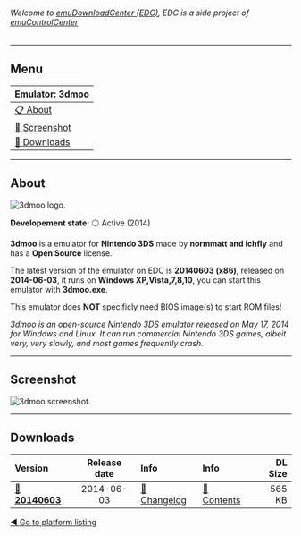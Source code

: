 ###### Welcome to [emuDownloadCenter (EDC)](https://github.com/PhoenixInteractiveNL/emuDownloadCenter/wiki/), EDC is a side project of [emuControlCenter](https://github.com/PhoenixInteractiveNL/emuControlCenter/wiki/)
***
## Menu
| **Emulator: 3dmoo** |
|:---------|
| [:clipboard: About](#about) |
| [:sunrise: Screenshot](#screen) |
| [:floppy_disk: Downloads](#downloads) |
***
## About
![](https://github.com/PhoenixInteractiveNL/emuDownloadCenter/wiki/images_emulator/3dmoo_logo_200.jpg "3dmoo logo.")

**Developement state:** :white_circle: Active (2014)

**3dmoo** is a emulator for **Nintendo 3DS** made by **normmatt and ichfly** and has a **Open Source** license.

The latest version of the emulator on EDC is **20140603 (x86)**, released on **2014-06-03**, it runs on **Windows XP,Vista,7,8,10**, you can start this emulator with **3dmoo.exe**.

This emulator does **NOT** specificly need BIOS image(s) to start ROM files!

_3dmoo is an open-source Nintendo 3DS emulator released on May 17, 2014 for Windows and Linux. It can run commercial Nintendo 3DS games, albeit very, very slowly, and most games frequently crash._
***
## Screenshot
![](https://raw.githubusercontent.com/PhoenixInteractiveNL/emuDownloadCenter/master/hooks/3dmoo/emulator_screen_01.jpg "3dmoo screenshot.")
***
## Downloads
| Version  | Release date  | Info       | Info       | DL Size    |
|:---------|:-------------:|:-----------|:-----------|-----------:|
| [:floppy_disk: **20140603**](https://github.com/PhoenixInteractiveNL/edc-repo0001/raw/master/3dmoo/20140603.7z) | 2014-06-03 | [:page_facing_up: Changelog](https://github.com/PhoenixInteractiveNL/edc-repo0001/blob/master/3dmoo/20140603_changelog.txt) | [:mag_right: Contents](https://github.com/PhoenixInteractiveNL/edc-repo0001/blob/master/3dmoo/20140603_contents.txt) | 565 KB |

[:arrow_backward: Go to platform listing](https://github.com/PhoenixInteractiveNL/emuDownloadCenter/wiki/EDC-Platform-List)
